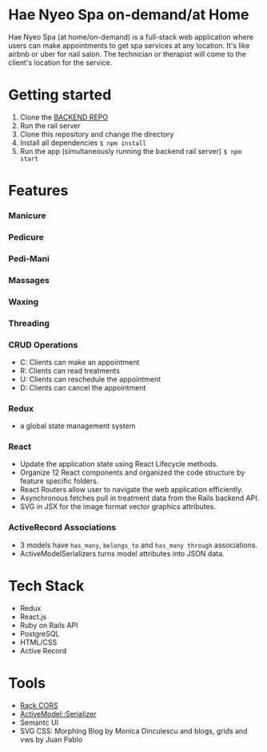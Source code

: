 # Hae Nyeo Spa on-demand/at Home
Hae Nyeo Spa (at home/on-demand) is a full-stack web application where users can make appointments to get spa services at any location. It's like airbnb or uber for nail salon. The technician or therapist will come to the client's location for the service.

# Getting started
1. Clone the [BACKEND REPO](https://github.com/labradorescence/Hae-Nyeo-Spa-on-Demand-backend)
2. Run the rail server
3. Clone this repository and change the directory
4. Install all dependencies
  `$ npm install`
5. Run the app (simultaneously running the backend rail server)
  `$ npm start`

# Features

### Manicure
### Pedicure
### Pedi-Mani
### Massages
### Waxing
### Threading

### CRUD Operations
* C: Clients can make an appointment
* R: Clients can read treatments
* U: Clients can reschedule the appointment
* D: Clients can cancel the appointment

### Redux
* a global state management system

### React
* Update the application state using React Lifecycle methods.
* Organize 12 React components and organized the code structure by feature specific folders.
* React Routers allow user to navigate the web application efficiently. 
* Asynchronous fetches pull in treatment data from the Rails backend API.
* SVG in JSX for the image format vector graphics attributes.

### ActiveRecord Associations
* 3 models have `has_many`, `belongs_to` and `has_many through` associations.
* ActiveModelSerializers turns model attributes into JSON data.

# Tech Stack
* Redux
* React.js
* Ruby on Rails API
* PostgreSQL
* HTML/CSS
* Active Record

# Tools
* [Rack CORS](https://github.com/cyu/rack-cors)
* [ActiveModel::Serializer](https://github.com/rails-api/active_model_serializers)
* Semantc UI
* SVG CSS: Morphing Blog by Monica Dinculescu and blogs, grids and vws by Juan Pablo
